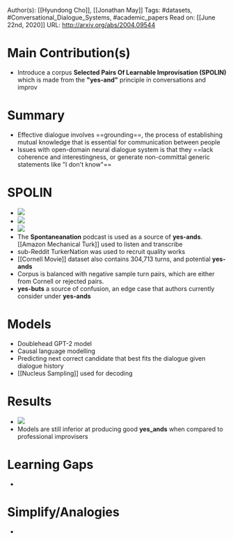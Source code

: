 Author(s): [[Hyundong Cho]], [[Jonathan May]]
Tags: #datasets, #Conversational_Dialogue_Systems, #academic_papers
Read on: [[June 22nd, 2020]]
URL: http://arxiv.org/abs/2004.09544
# Main Contribution(s)
- Introduce a corpus **Selected Pairs Of Learnable Improvisation (SPOLIN)** which is made from the __"yes-and"__ principle in conversations and improv
# Summary
- Effective dialogue involves ==grounding==, the process of establishing mutual knowledge that is essential for communication between people
- Issues with open-domain neural dialogue system is that they ==lack coherence and interestingness, or generate non-committal generic statements like "I don't know"==
#  SPOLIN
- ![](https://firebasestorage.googleapis.com/v0/b/firescript-577a2.appspot.com/o/imgs%2Fapp%2FPaperReadings%2FKip8bB9MK7.png?alt=media&token=2ad45366-2056-41a5-a8f7-7c47fbcfbbf1)
- ![](https://firebasestorage.googleapis.com/v0/b/firescript-577a2.appspot.com/o/imgs%2Fapp%2FPaperReadings%2Fk2g3ws81KY.png?alt=media&token=2938fa09-38e0-4754-aee3-61b0b2e4b945)
- ![](https://firebasestorage.googleapis.com/v0/b/firescript-577a2.appspot.com/o/imgs%2Fapp%2FPaperReadings%2F1SuTE6p9vE.png?alt=media&token=55cc66c8-0d5b-4b23-9a15-ce863bd99a6e)
- The __Spontaneanation__ podcast is used as a source of __yes-ands__. [[Amazon Mechanical Turk]] used to listen and transcribe
- sub-Reddit TurkerNation was used to recruit quality works
- [[Cornell Movie]] dataset also contains 304,713 turns, and potential __yes-ands__
- Corpus is balanced with negative sample turn pairs, which are either from Cornell or rejected pairs.
- **__yes-buts__** a source of confusion, an edge case that authors currently consider under __yes-ands__
#  Models
- Doublehead GPT-2 model
- Causal language modelling
- Predicting next correct candidate that best fits the dialogue given dialogue history
- [[Nucleus Sampling]] used for decoding
#  Results
- ![](https://firebasestorage.googleapis.com/v0/b/firescript-577a2.appspot.com/o/imgs%2Fapp%2FPaperReadings%2FzKIMrCSuAr.png?alt=media&token=4df1e276-afb0-420c-86c2-7ee405be62d4)
- Models are still inferior at producing good __yes_ands__ when compared to professional improvisers
# Learning Gaps
-
# Simplify/Analogies
-
